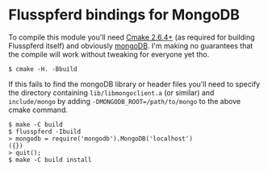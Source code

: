 # Flusspferd bindings for MongoDB #

To compile this module you'll need [Cmake 2.6.4+][cmake] (as required for
building Flusspferd itself) and obviously [mongoDB][mongo_qs]. I'm making no
guarantees that the compile will work without tweaking for everyone yet tho.

    $ cmake -H. -Bbuild

If this fails to find the mongoDB library or header files you'll need to
specify the directory containing `lib/libmongoclient.a` (or similar) and
`include/mongo` by adding `-DMONGODB_ROOT=/path/to/mongo` to the above cmake
command.

    $ make -C build
    $ flusspferd -Ibuild
    > mongodb = require('mongodb').MongoDB('localhost')
    ({})
    > quit();
    $ make -C build install

[cmake]: http://www.cmake.org/cmake/resources/software.html
[mongo_qs]: http://www.mongodb.org/display/DOCS/Quickstart "MongoDB Quick Start"
